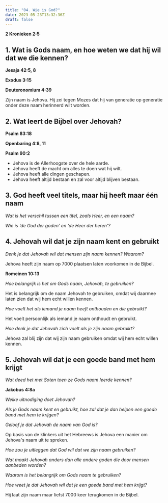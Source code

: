 ```yaml
---
title: "04. Wie is God?"
date: 2023-05-23T13:32:36Z
draft: false
---
```


**2 Kronieken 2:5**

## 1. Wat is Gods naam, en hoe weten we dat hij wil dat we die kennen?

**Jesaja 42:5, 8**

**Exodus 3:15**

**Deuteronomium 4:39**

Zijn naam is Jehova. Hij zei tegen Mozes dat hij van generatie op generatie onder
deze naam herinnerd wilt worden.

## 2. Wat leert de Bijbel over Jehovah?

**Psalm 83:18**

**Openbaring 4:8, 11**

**Psalm 90:2**

- Jehova is de Allerhoogste over de hele aarde.
- Jehova heeft de macht om alles te doen wat hij wilt.
- Jehova heeft alle dingen geschapen.
- Jehova heeft altijd bestaan en zal voor altijd blijven bestaan.

## 3. God heeft veel titels, maar hij heeft maar één naam

_Wat is het verschil tussen een titel, zoals Heer, en een naam?_

_Wie is ‘de God der goden’ en ‘de Heer der heren’?_

## 4. Jehovah wil dat je zijn naam kent en gebruikt

_Denk je dat Jehovah wil dat mensen zijn naam kennen? Waarom?_

Jehova heeft zijn naam op 7000 plaatsen laten voorkomen in de Bijbel.

**Romeinen 10:13**

_Hoe belangrijk is het om Gods naam, Jehovah, te gebruiken?_

Het is belangrijk om de naam Jehovah te gebruiken, omdat wij daarmee laten zien dat wij hem echt willen kennen.

_Hoe voelt het als iemand je naam heeft onthouden en die gebruikt?_

Het voelt persoonlijk als iemand je naam onthoudt en gebruikt.

_Hoe denk je dat Jehovah zich voelt als je zijn naam gebruikt?_

Jehova zal blij zijn dat wij zijn naam gebruiken omdat wij hem echt willen kennen.

## 5. Jehovah wil dat je een goede band met hem krijgt

_Wat deed het met Soten toen ze Gods naam leerde kennen?_

**Jakobus 4:8a**

_Welke uitnodiging doet Jehovah?_

_Als je Gods naam kent en gebruikt, hoe zal dat je dan helpen een goede band met hem te krijgen?_

_Geloof je dat Jehovah de naam van God is?_

Op basis van de klinkers uit het Hebreews is Jehova een manier om Jehova's naam uit te spreken.

_Hoe zou je uitleggen dat God wil dat we zijn naam gebruiken?_

_Wat maakt Jehovah anders dan alle andere goden die door mensen aanbeden worden?_

_Waarom is het belangrijk om Gods naam te gebruiken?_

_Hoe weet je dat Jehovah wil dat je een goede band met hem krijgt?_

Hij laat zijn naam maar liefst 7000 keer terugkomen in de Bijbel.
